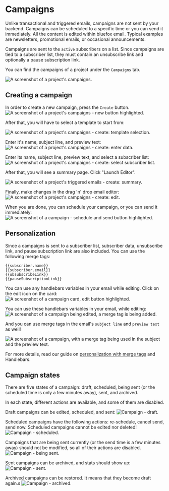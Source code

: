 # Campaigns

Unlike transactional and triggered emails, campaigns are not sent by your backend. Campaigns can be scheduled to a specific time or you can send it immediately. All the content is edited within bluefox email. Typical examples are newsletters, promotional emails, or occasional announcements.

Campaigns are sent to the `active` subscribers on a list. Since campaigns are tied to a subscriber list, they must contain an unsubscribe link and optionally a pause subscription link.

You can find the campaigns of a project under the `Campaigns` tab.

![A screenshot of a project's campaigns.](./project-campaigns.png)

## Creating a campaign

In order to create a new campaign, press the `Create` button.
![A screenshot of a project's campaigns - new button highlighted.](./project-campaigns-create-button.png)

After that, you will have to select a template to start from:

![A screenshot of a project's campaigns - create: template selection.](./project-campaign-create-select-category.png)

Enter it's name, subject line, and preview text:
![A screenshot of a project's campaigns - create: enter data.](./project-campaign-create-select-template.png)

Enter its name, subject line, preview text, and select a subscriber list:
![A screenshot of a project's campaigns - create: select subscriber list.](./project-campaign-create-subject.png)

After that, you will see a summary page. Click "Launch Editor".

![A screenshot of a project's triggered emails - create: summary.](./project-campaign-create-summary.png)

Finally, make changes in the drag 'n' drop email editor:
![A screenshot of a project's campaigns - create: edit.](./project-campaign-create-editor.png)

When you are done, you can schedule your campaign, or you can send it immediately:
![A screenshot of a campaign - schedule and send button highlighted.](./project-campaign-schedule.png)

## Personalization

Since a campaigns is sent to a subscriber list, subscriber data, unsubscribe link, and pause subscription link are also included. You can use the following merge tags:
```
{{subscriber.name}}
{{subscriber.email}}
{{ubsubscribeLink}}
{{pauseSubscriptionLink}}
```

You can use any handlebars variables in your email while editing. Click on the edit icon on the card:
![A screenshot of a campaign card, edit button highlighted.](./project-campaign-edit-button.png)

You can use these handlebars variables in your email, while editing:
![A screenshot of a campaign being edited, a merge tag is being added.](./project-campaign-edit-merge-tag.png)

And you can use merge tags in the email's `subject line` and `preview text` as well!

![A screenshot of a campaign, with a merge tag being used in the subject and the preview text.](./project-campaign-edit-subject-merge-tag.png)

For more details, read our guide on [personalization with merge tags](/docs/personalization) and Handlebars.

## Campaign states

There are five states of a campaign: draft, scheduled, being sent (or the scheduled time is only a few minutes away), sent, and archived.

In each state, different actions are available, and some of them are disabled.

Draft campaigns can be edited, scheduled, and sent:
![Campaign - draft.](./project-campaign-draft.png)

Scheduled campaigns have the following actions: re-schedule, cancel send, send now. Scheduled campaigns cannot be edited nor deleted!
![Campaign - scheduled.](./project-campaign-scheduled.png)

Campaigns that are being sent currently (or the send time is a few minutes away) should not be modified, so all of their actions are disabled.
![Campaign - being sent.](./project-campaign-being-sent.png)

Sent campaigns can be archived, and stats should show up:
![Campaign - sent.](./project-campaign-sent.png)

Archived campaigns can be restored. It means that they become draft again.s
![Campaign - archived.](./project-campaign-archived.png)
